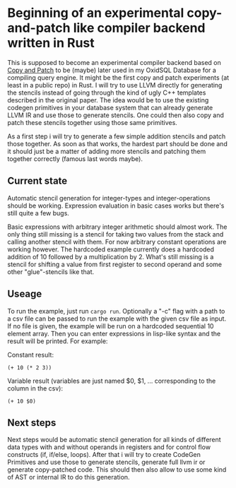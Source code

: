 # Beginning of an experimental copy-and-patch like compiler backend written in Rust

This is supposed to become an experimental compiler backend based on [Copy and Patch](https://fredrikbk.com/publications/copy-and-patch.pdf) to be (maybe) later used in my OxidSQL Database for a compiling query engine. It might be the first copy and patch experiments (at least in a public repo) in Rust. I will try to use LLVM directly for generating the stencils instead of going through the kind of ugly C++ templates described in the original paper. The idea would be to use the existing codegen primitives in your database system that can already generate LLVM IR and use those to generate stencils. One could then also copy and patch these stencils together using those same primitives.

As a first step i will try to generate a few simple addition stencils and patch those together. As soon as that works, the hardest part should be done and it should just be a matter of adding more stencils and patching them together correctly (famous last words maybe).

## Current state

Automatic stencil generation for integer-types and integer-operations should be working. Expression evaluation in basic cases works but there's still quite a few bugs.

Basic expressions with arbitrary integer arithmetic should almost work. The only thing still missing is a stencil
for taking two values from the stack and calling another stencil with them. For now arbitrary constant operations
are working however. The hardcoded example currently does a hardcoded addition of 10 followed by a multiplication by 2. What's still missing is a stencil for shifting a value from first register to second operand and some other "glue"-stencils like that.

## Useage

To run the example, just run `cargo run`. Optionally a "-c" flag with a path to a csv file can be passed to run the example with the given csv file as input. If no file is given, the example will be run on a hardcoded sequential 10 element array. Then you can enter expressions in lisp-like syntax and the result will be printed. For example:

Constant result:
```
(+ 10 (* 2 3))
```

Variable result (variables are just named $0, $1, ... corresponding to the column in the csv):
```
(+ 10 $0)
```

## Next steps

Next steps would be automatic stencil generation for all kinds of different data types with and without operands in registers and for control flow constructs (if, if/else, loops). After that i will try to create CodeGen Primitives and use those to generate stencils, generate full llvm ir or generate copy-patched code. This should then also allow to use some kind of AST or internal IR to do this generation.